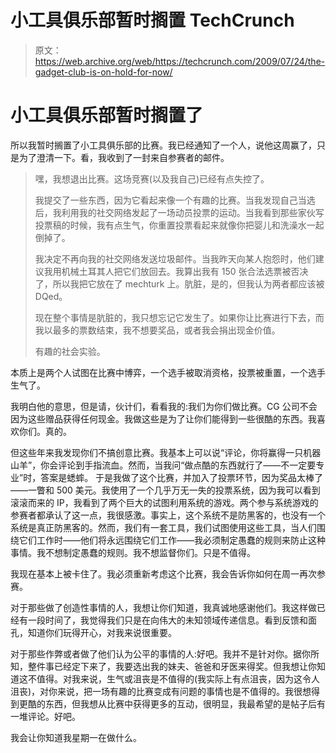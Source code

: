 # 小工具俱乐部暂时搁置 TechCrunch

> 原文：<https://web.archive.org/web/https://techcrunch.com/2009/07/24/the-gadget-club-is-on-hold-for-now/>

# 小工具俱乐部暂时搁置了

所以我暂时搁置了小工具俱乐部的比赛。我已经通知了一个人，说他这周赢了，只是为了澄清一下。看，我收到了一封来自参赛者的邮件。

> 嘿，我想退出比赛。这场竞赛(以及我自己)已经有点失控了。
> 
> 我提交了一些东西，因为它看起来像一个有趣的比赛。当我发现自己当选后，我利用我的社交网络发起了一场动员投票的运动。当我看到那些家伙写投票稿的时候，我有点生气，你重置投票看起来就像你把婴儿和洗澡水一起倒掉了。
> 
> 我决定不再向我的社交网络发送垃圾邮件。当我昨天向某人抱怨时，他们建议我用机械土耳其人把它们放回去。我算出我有 150 张合法选票被否决了，所以我把它放在了 mechturk 上。肮脏，是的，但我认为两者都应该被 DQed。
> 
> 现在整个事情是肮脏的，我只想忘记它发生了。如果你让比赛进行下去，而我以最多的票数结束，我不想要奖品，或者我会捐出现金价值。
> 
> 有趣的社会实验。

本质上是两个人试图在比赛中博弈，一个选手被取消资格，投票被重置，一个选手生气了。

我明白他的意思，但是请，伙计们，看看我的:我们为你们做比赛。CG 公司不会因为这些赠品获得任何现金。我做这些是为了让你们能得到一些很酷的东西。我喜欢你们。真的。

但这些年来我发现你们不搞创意比赛。我基本上可以说“评论，你将赢得一只机器山羊”，你会评论到手指流血。然而，当我问“做点酷的东西就行了——不一定要专业”时，答案是蟋蟀。
 于是我做了这个比赛，并加入了投票环节，因为奖品太棒了——一瞥和 500 美元。我使用了一个几乎万无一失的投票系统，因为我可以看到滚滚而来的 IP，我看到了两个巨大的试图利用系统的游戏。两个参与系统游戏的参赛者都承认了这一点，我很感激。事实上，这个系统不是防黑客的，也没有一个系统是真正防黑客的。然而，我们有一套工具，我们试图使用这些工具，当人们围绕它们工作时——他们将永远围绕它们工作——我必须制定愚蠢的规则来防止这种事情。我不想制定愚蠢的规则。我不想监督你们。只是不值得。

我现在基本上被卡住了。我必须重新考虑这个比赛，我会告诉你如何在周一再次参赛。

对于那些做了创造性事情的人，我想让你们知道，我真诚地感谢他们。我这样做已经有一段时间了，我觉得我们只是在向伟大的未知领域传递信息。看到反馈和面孔，知道你们玩得开心，对我来说很重要。

对于那些作弊或者做了他们认为公平的事情的人:好吧。我并不是针对你。据你所知，整件事已经定下来了，我要选出我的妹夫、爸爸和牙医来得奖。但我想让你知道这不值得。对我来说，生气或沮丧是不值得的(我实际上有点沮丧，因为这令人沮丧)，对你来说，把一场有趣的比赛变成有问题的事情也是不值得的。我很想得到更酷的东西，但我想从比赛中获得更多的互动，很明显，我最希望的是帖子后有一堆评论。好吧。

我会让你知道我星期一在做什么。